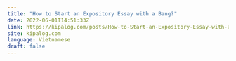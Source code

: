 ```yaml
---
title: "How to Start an Expository Essay with a Bang?"
date: 2022-06-01T14:51:33Z
link: https://kipalog.com/posts/How-to-Start-an-Expository-Essay-with-a-Bang?utm_medium=RSS&utm_source=news.12bit.vn
site: kipalog.com
language: Vietnamese
draft: false
---
```


